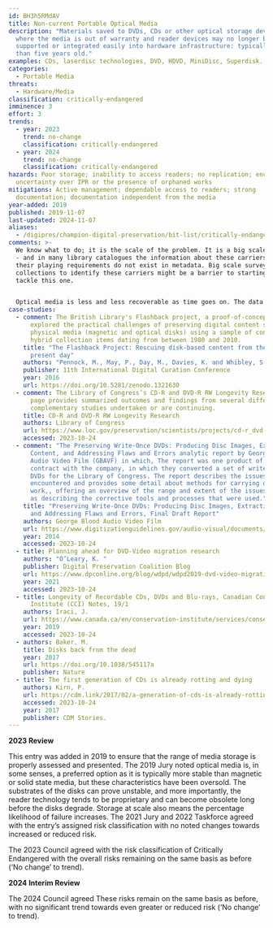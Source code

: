 ```yaml
---
id: BH3h5RMdAV
title: Non-current Portable Optical Media
description: "Materials saved to DVDs, CDs or other optical storage devices
  where the media is out of warranty and reader devices may no longer be
  supported or integrated easily into hardware infrastructure: typically, more
  than five years old."
examples: CDs, laserdisc technologies, DVD, HDVD, MiniDisc, Superdisk.
categories:
  - Portable Media
threats:
  - Hardware/Media
classification: critically-endangered
imminence: 3
effort: 3
trends:
  - year: 2023
    trend: no-change
    classification: critically-endangered
  - year: 2024
    trend: no-change
    classification: critically-endangered
hazards: Poor storage; inability to access readers; no replication; encryption;
  uncertainty over IPR or the presence of orphaned works
mitigations: Active management; dependable access to readers; strong
  documentation; documentation independent from the media
year-added: 2019
published: 2019-11-07
last-updated: 2024-11-07
aliases:
  - /digipres/champion-digital-preservation/bit-list/critically-endangered/bitlist-non-current-portable-optical-media
comments: >-
  We know what to do; it is the scale of the problem. It is a big scale problem
  - and in many library catalogues the information about these carriers and
  their playing requirements do not exist in metadata. Big scale surveys of
  collections to identify these carriers might be a barrier to starting to
  tackle this one.


  Optical media is less and less recoverable as time goes on. The data cannot be actively managed, the readers are starting to go out of style, and the carriers will continue to rapidly degrade. Early generations of this media are not as robust as the current generation and can deteriorate significantly if not stored appropriately. Many optical media that were created by individuals using consumer-grade hardware and software are more vulnerable than media created using commercial-grade production techniques, and often user error makes the data unreadable before bitrot and other degradation is able to begin. The presence of adhesive labels can be a big warning sign of this type of vulnerability.
case-studies:
  - comment: The British Library's Flashback project, a proof-of-concept that
      explored the practical challenges of preserving digital content stored on
      physical media (magnetic and optical disks) using a sample of content from
      hybrid collection items dating from between 1980 and 2010.
    title: "The Flashback Project: Rescuing disk-based content from the 1980s to the
      present day"
    authors: "Pennock, M., May, P., Day, M., Davies, K. and Whibley, S. "
    publisher: 11th International Digital Curation Conference
    year: 2016
    url: https://doi.org/10.5281/zenodo.1321630
  - comment: The Library of Congress’s CD-R and DVD-R RW Longevity Research project
      page provides summarized outcomes and findings from several different
      complementary studies undertaken or are continuing.
    title: CD-R and DVD-R RW Longevity Research
    authors: Library of Congress
    url: https://www.loc.gov/preservation/scientists/projects/cd-r_dvd-r_rw_longevity.html
    accessed: 2023-10-24
  - comment: "The Preserving Write-Once DVDs: Producing Disc Images, Extracting
      Content, and Addressing Flaws and Errors analytic report by George Blood
      Audio Video Film (GBAVF) in which, The report was one product of a
      contract with the company, in which they converted a set of write-once
      DVDs for the Library of Congress. The report describes the issues
      encountered and provides some detail about methods for carrying out the
      work,, offering an overview of the range and extent of the issues, as well
      as describing the corrective tools and processes that were used."
    title: "Preserving Write-Once DVDs: Producing Disc Images, Extracting Content,
      and Addressing Flaws and Errors, Final Draft Report"
    authors: George Blood Audio Video Film
    url: https://www.digitizationguidelines.gov/audio-visual/documents/Preserve_DVDs_BloodReport_20140901.pdf
    year: 2014
    accessed: 2023-10-24
  - title: Planning ahead for DVD-Video migration research
    authors: "O’Leary, K. "
    publisher: Digital Preservation Coalition Blog
    url: https://www.dpconline.org/blog/wdpd/wdpd2019-dvd-video-migration-research
    year: 2021
    accessed: 2023-10-24
  - title: Longevity of Recordable CDs, DVDs and Blu-rays, Canadian Conservation
      Institute (CCI) Notes, 19/1
    authors: Iraci, J.
    url: https://www.canada.ca/en/conservation-institute/services/conservation-preservation-publications/canadian-conservation-institute-notes/longevity-recordable-cds-dvds.html
    year: 2019
    accessed: 2023-10-24
  - authors: Baker, M.
    title: Disks back from the dead
    year: 2017
    url: https://doi.org/10.1038/545117a
    publisher: Nature
  - title: The first generation of CDs is already rotting and dying
    authors: Kirn, P.
    url: https://cdm.link/2017/02/a-generation-of-cds-is-already-rotting-and-dying/
    accessed: 2023-10-24
    year: 2017
    publisher: CDM Stories.
---
```

**2023 Review**

This entry was added in 2019 to ensure that the range of media storage is properly assessed and presented. The 2019 Jury noted optical media is, in some senses, a preferred option as it is typically more stable than magnetic or solid state media, but these characteristics have been oversold. The substrates of the disks can prove unstable, and more importantly, the reader technology tends to be proprietary and can become obsolete long before the disks degrade. Storage at scale also means the percentage likelihood of failure increases. The 2021 Jury and 2022 Taskforce agreed with the entry’s assigned risk classification with no noted changes towards increased or reduced risk.

The 2023 Council agreed with the risk classification of Critically Endangered with the overall risks remaining on the same basis as before (‘No change’ to trend).

**2024 Interim Review**

The 2024 Council agreed These risks remain on the same basis as before, with no significant trend towards even greater or reduced risk (‘No change’ to trend).

